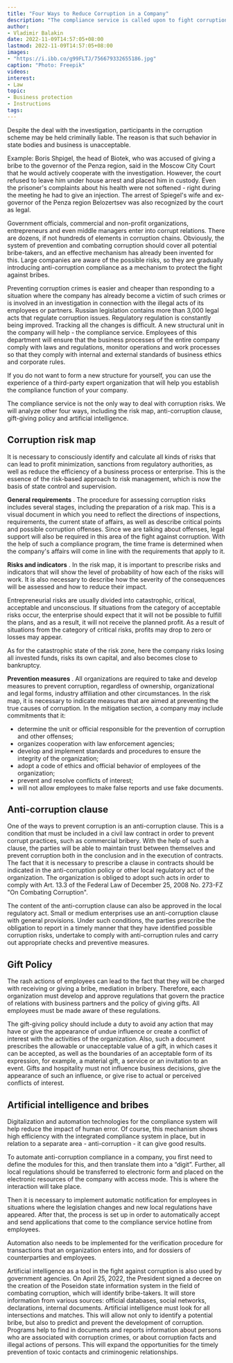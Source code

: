 ```yaml
---
title: "Four Ways to Reduce Corruption in a Company"
description: "The compliance service is called upon to fight corruption risks in the company. But there are four other ways to do it - risk map, anti-corruption clause, gift-giving policy and artificial intelligence. Nuances know the magazine “Corporate Lawyer”"
author: 
- Vladimir Balakin
date: 2022-11-09T14:57:05+08:00
lastmod: 2022-11-09T14:57:05+08:00
images: 
- "https://i.ibb.co/g99FLTJ/756679332655186.jpg"
caption: "Photo: Freepik"
videos:
interest:
- Law
topic:
- Business protection
- Instructions
tags:
---
```


Despite the deal with the investigation, participants in the corruption scheme may be held criminally liable. The reason is that such behavior in state bodies and business is unacceptable.

Example: Boris Shpigel, the head of Biotek, who was accused of giving a bribe to the governor of the Penza region, said in the Moscow City Court that he would actively cooperate with the investigation. However, the court refused to leave him under house arrest and placed him in custody. Even the prisoner's complaints about his health were not softened - right during the meeting he had to give an injection. The arrest of Spiegel's wife and ex-governor of the Penza region Belozertsev was also recognized by the court as legal.

Government officials, commercial and non-profit organizations, entrepreneurs and even middle managers enter into corrupt relations. There are dozens, if not hundreds of elements in corruption chains. Obviously, the system of prevention and combating corruption should cover all potential bribe-takers, and an effective mechanism has already been invented for this. Large companies are aware of the possible risks, so they are gradually introducing anti-corruption compliance as a mechanism to protect the fight against bribes.

Preventing corruption crimes is easier and cheaper than responding to a situation where the company has already become a victim of such crimes or is involved in an investigation in connection with the illegal acts of its employees or partners. Russian legislation contains more than 3,000 legal acts that regulate corruption issues. Regulatory regulation is constantly being improved. Tracking all the changes is difficult. A new structural unit in the company will help - the compliance service. Employees of this department will ensure that the business processes of the entire company comply with laws and regulations, monitor operations and work processes so that they comply with internal and external standards of business ethics and corporate rules.

If you do not want to form a new structure for yourself, you can use the experience of a third-party expert organization that will help you establish the compliance function of your company.

The compliance service is not the only way to deal with corruption risks. We will analyze other four ways, including the risk map, anti-corruption clause, gift-giving policy and artificial intelligence.

Corruption risk map
-------------------

It is necessary to consciously identify and calculate all kinds of risks that can lead to profit minimization, sanctions from regulatory authorities, as well as reduce the efficiency of a business process or enterprise. This is the essence of the risk-based approach to risk management, which is now the basis of state control and supervision.

**General requirements** . The procedure for assessing corruption risks includes several stages, including the preparation of a risk map. This is a visual document in which you need to reflect the directions of inspections, requirements, the current state of affairs, as well as describe critical points and possible corruption offenses. Since we are talking about offenses, legal support will also be required in this area of ​​the fight against corruption. With the help of such a compliance program, the time frame is determined when the company's affairs will come in line with the requirements that apply to it.

**Risks and indicators** . In the risk map, it is important to prescribe risks and indicators that will show the level of probability of how each of the risks will work. It is also necessary to describe how the severity of the consequences will be assessed and how to reduce their impact.

Entrepreneurial risks are usually divided into catastrophic, critical, acceptable and unconscious. If situations from the category of acceptable risks occur, the enterprise should expect that it will not be possible to fulfill the plans, and as a result, it will not receive the planned profit. As a result of situations from the category of critical risks, profits may drop to zero or losses may appear.

As for the catastrophic state of the risk zone, here the company risks losing all invested funds, risks its own capital, and also becomes close to bankruptcy.

**Prevention measures** . All organizations are required to take and develop measures to prevent corruption, regardless of ownership, organizational and legal forms, industry affiliation and other circumstances. In the risk map, it is necessary to indicate measures that are aimed at preventing the true causes of corruption. In the mitigation section, a company may include commitments that it:

*   determine the unit or official responsible for the prevention of corruption and other offenses;
*   organizes cooperation with law enforcement agencies;
*   develop and implement standards and procedures to ensure the integrity of the organization;
*   adopt a code of ethics and official behavior of employees of the organization;
*   prevent and resolve conflicts of interest;
*   will not allow employees to make false reports and use fake documents.

Anti-corruption clause
----------------------

One of the ways to prevent corruption is an anti-corruption clause. This is a condition that must be included in a civil law contract in order to prevent corrupt practices, such as commercial bribery. With the help of such a clause, the parties will be able to maintain trust between themselves and prevent corruption both in the conclusion and in the execution of contracts. The fact that it is necessary to prescribe a clause in contracts should be indicated in the anti-corruption policy or other local regulatory act of the organization. The organization is obliged to adopt such acts in order to comply with Art. 13.3 of the Federal Law of December 25, 2008 No. 273-FZ "On Combating Corruption".

The content of the anti-corruption clause can also be approved in the local regulatory act. Small or medium enterprises use an anti-corruption clause with general provisions. Under such conditions, the parties prescribe the obligation to report in a timely manner that they have identified possible corruption risks, undertake to comply with anti-corruption rules and carry out appropriate checks and preventive measures.

Gift Policy
-----------

The rash actions of employees can lead to the fact that they will be charged with receiving or giving a bribe, mediation in bribery. Therefore, each organization must develop and approve regulations that govern the practice of relations with business partners and the policy of giving gifts. All employees must be made aware of these regulations.

The gift-giving policy should include a duty to avoid any action that may have or give the appearance of undue influence or create a conflict of interest with the activities of the organization. Also, such a document prescribes the allowable or unacceptable value of a gift, in which cases it can be accepted, as well as the boundaries of an acceptable form of its expression, for example, a material gift, a service or an invitation to an event. Gifts and hospitality must not influence business decisions, give the appearance of such an influence, or give rise to actual or perceived conflicts of interest.

Artificial intelligence and bribes
----------------------------------

Digitalization and automation technologies for the compliance system will help reduce the impact of human error. Of course, this mechanism shows high efficiency with the integrated compliance system in place, but in relation to a separate area - anti-corruption - it can give good results.

To automate anti-corruption compliance in a company, you first need to define the modules for this, and then translate them into a “digit”. Further, all local regulations should be transferred to electronic form and placed on the electronic resources of the company with access mode. This is where the interaction will take place.

Then it is necessary to implement automatic notification for employees in situations where the legislation changes and new local regulations have appeared. After that, the process is set up in order to automatically accept and send applications that come to the compliance service hotline from employees.

Automation also needs to be implemented for the verification procedure for transactions that an organization enters into, and for dossiers of counterparties and employees.

Artificial intelligence as a tool in the fight against corruption is also used by government agencies. On April 25, 2022, the President signed a decree on the creation of the Poseidon state information system in the field of combating corruption, which will identify bribe-takers. It will store information from various sources: official databases, social networks, declarations, internal documents. Artificial intelligence must look for all intersections and matches. This will allow not only to identify a potential bribe, but also to predict and prevent the development of corruption. Programs help to find in documents and reports information about persons who are associated with corruption crimes, or about corruption facts and illegal actions of persons. This will expand the opportunities for the timely prevention of toxic contacts and criminogenic relationships.
